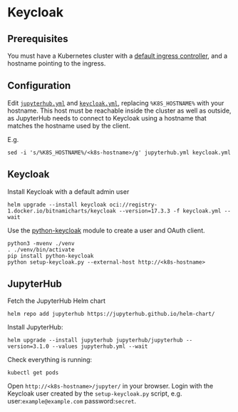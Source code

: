 # Keycloak

## Prerequisites

You must have a Kubernetes cluster with a [default ingress controller](https://kubernetes.io/docs/concepts/services-networking/ingress/), and a hostname pointing to the ingress.

## Configuration

Edit [`jupyterhub.yml`](./jupyterhub.yml) and [`keycloak.yml`](./keycloak.yml), replacing `%K8S_HOSTNAME%` with your hostname.
This host must be reachable inside the cluster as well as outside, as JupyterHub needs to connect to Keycloak using a hostname that matches the hostname used by the client.

E.g.

```
sed -i 's/%K8S_HOSTNAME%/<k8s-hostname>/g' jupyterhub.yml keycloak.yml
```

## Keycloak

Install Keycloak with a default admin user

```
helm upgrade --install keycloak oci://registry-1.docker.io/bitnamicharts/keycloak --version=17.3.3 -f keycloak.yml --wait
```

Use the [python-keycloak](https://github.com/marcospereirampj/python-keycloak) module to create a user and OAuth client.

```
python3 -mvenv ./venv
. ./venv/bin/activate
pip install python-keycloak
python setup-keycloak.py --external-host http://<k8s-hostname>
```

## JupyterHub

Fetch the JupyterHub Helm chart

```
helm repo add jupyterhub https://jupyterhub.github.io/helm-chart/
```

Install JupyterHub:

```
helm upgrade --install jupyterhub jupyterhub/jupyterhub --version=3.1.0 --values jupyterhub.yml --wait
```

Check everything is running:

```
kubectl get pods
```

Open `http://<k8s-hostname>/jupyter/` in your browser.
Login with the Keycloak user created by the `setup-keycloak.py` script, e.g. user:`example@example.com` password:`secret`.
